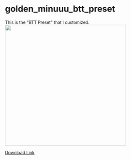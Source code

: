 # golden_minuuu_btt_preset
This is the "BTT Preset" that I customized. \
<img width="400px" src="https://i.imgur.com/kyS3DFB.png"/>

[Download Link](https://drive.google.com/drive/folders/1usBuvMZwIbimJhtmEZlx5221_QS1Ithb?usp=sharing)


